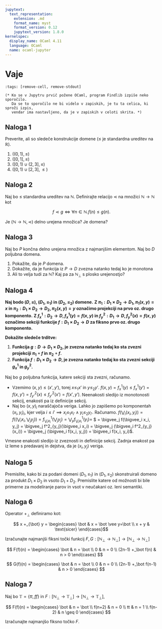 ```yaml
---
jupytext:
  text_representation:
    extension: .md
    format_name: myst
    format_version: 0.12
    jupytext_version: 1.8.0
kernelspec:
  display_name: OCaml 4.11
  language: OCaml
  name: ocaml-jupyter
---
```


# Vaje

```{code-cell}
:tags: [remove-cell, remove-stdout]

(* Ko se v Jupytru prvič požene OCaml, program Findlib izpiše neko sporočilo.
   Da se to sporočilo ne bi videlo v zapiskih, je tu ta celica, ki sproži izpis,
   vendar ima nastavljeno, da je v zapiskih v celoti skrita. *)
```

## Naloga 1

Preverite, ali so sledeče konstrukcije domene ($\leq$ je standardna ureditev na $\mathbb{R}$).

1. $((0,1), \leq)$
2. $([0,1], \leq)$
3. $([0,1) \cup (2,3], \leq)$
4. $([0,1) \cup [2,3], \leq)$

## Naloga 2

Naj bo $\leq$ standardna ureditev na $\mathbb{N}$. Definirajte relacijo $\lessdot$ na množici $\mathbb{N} \to \mathbb{N}$ kot

$$f \lessdot g  \iff \forall n \in \mathbb{N}. f(n) \leq g(n).$$

Je $(\mathbb{N} \to \mathbb{N}, \lessdot)$ delno urejena množica? Je domena?

## Naloga 3

Naj bo $P$ končna delno urejena množica z najmanjšim elementom. Naj bo $D$ poljubna domena.

1. Pokažite, da je $P$ domena.
2. Dokažite, da je funkcija iz $P \to D$ zvezna natanko tedaj ko je monotona
3. Ali to velja tudi za $\mathbb{N}$? Kaj pa za $\mathbb{N}_\bot$ s plosko urejenostjo?

## Naloga 4

**Naj bodo $(D, \leq)$, $(D_1, \leq_1)$ in $(D_2, \leq_2)$ domene.**
**Z $\pi_1 : D_1 \times D_2 \to D_1, \pi_1(x,y) = x$ in $\pi_2 : D_1 \times D_2 \to D_2, \pi_2(x,y) = y$ označimo projekciji na prvo oz. drugo komponento.**
**Z $f^1_x : D_2 \to D, f^1_x(y) = f(x,y)$ in $f^2_y : D_1 \to D, f^2_y(x) = f(x,y)$ označimo sekciji funkcije $f : D_1 \times D_2 \to D$ za fiksno prvo oz. drugo komponento.**

**Dokažite sledeče trditve:**

1. **Funkcija $g: D \to D_1 \times D_2$, je zvezna natanko tedaj ko sta zvezni projekciji $\pi_1 \circ f$ in $\pi_2 \circ f$.**
2. **Funkcija $f: D_1 \times D_2 \to D$, je zvezna natanko tedaj ko sta zvezni sekciji $g^1_x$ in $g^2_y$.**

Naj bo $g$ poljubna funkcija, katere sekciji sta zvezni, računamo.
  - Vzemimo $(x,y) \leq (x',y')$, torej $x \leq_1 x'$ in $y \leq_2 y'$. $f(x,y) = f^1_x(y) \leq f^1_x(y') = f(x,y') = f^2_{y'}(x) \leq f^2_{y'}(x') = f(x',y')$. Neenakosti sledijo iz monotonosti sekcij, enakosti pa iz definicije sekcij.
  - Naj bo $(x, y)_i$ naraščajoča veriga. Lahko jo zapišemo po komponentah $(x_i, y_i)_i$, kjer velja $i \leq i' \implies x_i \leq_1 x_{i'} \land y_i \leq_2 y_{i'}$. Računamo.
  $f(\bigvee_i(x_i, y_i)) = f((\bigvee_i x_i, \bigvee_j y_j)) = f^1_{\bigvee_i x_i}(\bigvee_j y_j) = \bigvee_y f^1_{\bigvee_i x_i}(y_i) =$
  $ = \bigvee_j f(\bigvee_i x_i, y_j) = \bigvee_j f^2_{y_j}(\bigvee_i x_i) = \bigvee_j (\bigvee_i f^2_{y_j}(x_i)) = \bigvee_j (\bigvee_i f(x_i, y_j)) = \bigvee_i f(x_i, y_i)$.

  Vmesne enakosti sledijo iz zveznosti in definicije sekcij. Zadnja enakost pa iz leme s predavanj in dejstva, da je $(x_i, y_j)$ veriga.


## Naloga 5

Premislite, kako bi za podani domeni $(D_1, \leq_1)$ in $(D_1, \leq_2)$ skonstruirali domeno za produkt $D_1 \times D_2$ in vsoto $D_1 + D_2$. Premislite katere od možnosti bi bile primerne za modeliranje parov in vsot v neučakani oz. leni semantiki.

## Naloga 6

Operator $+_{\bot}$ definiramo kot:

$$ x +_{\bot} y = \begin{cases}
  \bot & x = \bot \vee  y=\bot \\
  x + y & \text{sicer}
\end{cases}$$

Izračunajte najmanjši fiksni točki funkcij $F, G: [\mathbb{N}_\bot \to \mathbb{N}_\bot] \to [\mathbb{N}_\bot \to \mathbb{N}_\bot]$

$$ F(f)(n) = \begin{cases}
  \bot & n = \bot \\
  0 & n = 0 \\
  (2n-1) +_\bot f(n) & n > 0
\end{cases} $$

$$ G(f)(n) = \begin{cases}
  \bot & n = \bot \\
  0 & n = 0 \\
  (2n-1) +_\bot f(n-1) & n > 0
\end{cases} $$

## Naloga 7

Naj bo $\mathbb{T} = \{tt, ff\}$ in $F : [\mathbb{N}_\bot \to \mathbb{T}_\bot] \to [\mathbb{N}_\bot \to \mathbb{T}_\bot]$,

$$ F(f)(n) = \begin{cases}
  \bot & n = \bot \\
  f(n+2) & n = 0 \\
  tt & n = 1 \\
  f(n-2) & n \geq 0
\end{cases} $$

Izračunajte najmanjšo fiksno točko $F$.

